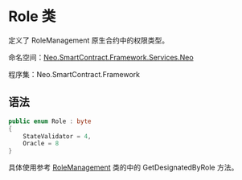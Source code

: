 # Role 类

定义了 RoleManagement 原生合约中的权限类型。

命名空间：[Neo.SmartContract.Framework.Services.Neo](../neo.md)

程序集：Neo.SmartContract.Framework

## 语法

```c#
public enum Role : byte
{
    StateValidator = 4,
    Oracle = 8
}
```

具体使用参考 [RoleManagement](RoleManagement.md) 类的中的 GetDesignatedByRole 方法。